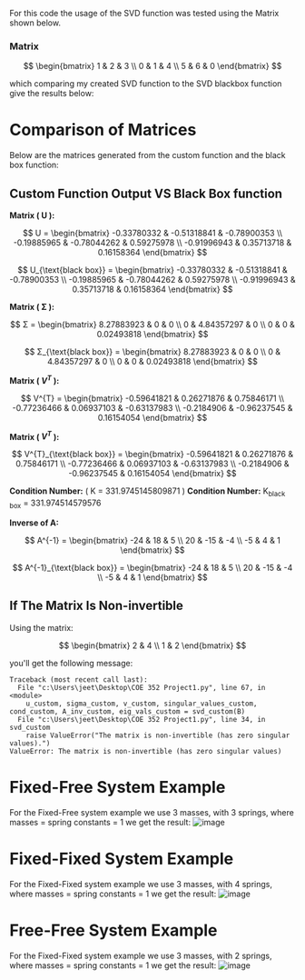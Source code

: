 For this code the usage of the SVD function was tested using the Matrix shown below. 

### Matrix
$$
\begin{bmatrix}
1 & 2 & 3 \\
0 & 1 & 4 \\
5 & 6 & 0
\end{bmatrix}
$$

which comparing my created SVD function to the SVD blackbox function give the results below: 

# Comparison of Matrices

Below are the matrices generated from the custom function and the black box function:

## Custom Function Output VS Black Box function

**Matrix \( U \):**

$$
U = \begin{bmatrix}
-0.33780332 & -0.51318841 & -0.78900353 \\
-0.19885965 & -0.78044262 & 0.59275978 \\
-0.91996943 & 0.35713718 & 0.16158364 
\end{bmatrix}
$$

$$
U_{\text{black box}} = \begin{bmatrix}
-0.33780332 & -0.51318841 & -0.78900353 \\
-0.19885965 & -0.78044262 & 0.59275978 \\
-0.91996943 & 0.35713718 & 0.16158364 
\end{bmatrix}
$$

**Matrix \( Σ \):**

$$
Σ = \begin{bmatrix}
8.27883923 & 0 & 0 \\
0 & 4.84357297 & 0 \\
0 & 0 & 0.02493818 
\end{bmatrix}
$$

$$
Σ_{\text{black box}} = \begin{bmatrix}
8.27883923 & 0 & 0 \\
0 & 4.84357297 & 0 \\
0 & 0 & 0.02493818 
\end{bmatrix}
$$

**Matrix \( $V^{T}$ \):**

$$
 V^{T} = \begin{bmatrix}
-0.59641821 & 0.26271876 & 0.75846171 \\
-0.77236466 & 0.06937103 & -0.63137983 \\
-0.2184906 & -0.96237545 & 0.16154054 
\end{bmatrix}
$$

**Matrix \( $V^{T}$ \):**

$$
V^{T}_{\text{black box}} = \begin{bmatrix}
-0.59641821 & 0.26271876 & 0.75846171 \\
-0.77236466 & 0.06937103 & -0.63137983 \\
-0.2184906 & -0.96237545 & 0.16154054 
\end{bmatrix}
$$

**Condition Number:** \( Κ = 331.9745145809871 \)
**Condition Number:**  K<sub>black box</sub> = 331.974514579576

**Inverse of A:**

$$
A^{-1} = \begin{bmatrix}
-24 & 18 & 5 \\
20 & -15 & -4 \\
-5 & 4 & 1 
\end{bmatrix}
$$

$$
A^{-1}_{\text{black box}} = \begin{bmatrix}
-24 & 18 & 5 \\
20 & -15 & -4 \\
-5 & 4 & 1 
\end{bmatrix}
$$

## If The Matrix Is Non-invertible
Using the matrix:

$$
\begin{bmatrix}
2 & 4 \\
1 & 2
\end{bmatrix}
$$


you'll get the following message: 

```plaintext
Traceback (most recent call last):  
  File "c:\Users\jeet\Desktop\COE 352 Project1.py", line 67, in <module>  
    u_custom, sigma_custom, v_custom, singular_values_custom, cond_custom, A_inv_custom, eig_vals_custom = svd_custom(B)  
  File "c:\Users\jeet\Desktop\COE 352 Project1.py", line 34, in svd_custom  
    raise ValueError("The matrix is non-invertible (has zero singular values).")  
ValueError: The matrix is non-invertible (has zero singular values)
```

# Fixed-Free System Example
For the Fixed-Free system example we use 3 masses, with 3 springs, where masses = spring constants = 1 we get the result: 
![image](https://github.com/user-attachments/assets/15f064df-b5ab-4e12-bca3-16c248a458a9)

# Fixed-Fixed System Example
For the Fixed-Fixed system example we use 3 masses, with 4 springs, where masses = spring constants = 1 we get the result: 
![image](https://github.com/user-attachments/assets/18fa9b31-c9af-4564-a605-920b6d38bbf4)

# Free-Free System Example
For the Fixed-Fixed system example we use 3 masses, with 2 springs, where masses = spring constants = 1 we get the result: 
![image](https://github.com/user-attachments/assets/559eae17-ef1a-440a-88f1-ba02c67fc32b)
